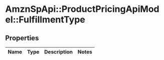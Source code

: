# AmznSpApi::ProductPricingApiModel::FulfillmentType

## Properties
Name | Type | Description | Notes
------------ | ------------- | ------------- | -------------

